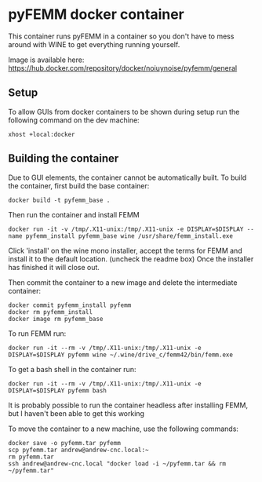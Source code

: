 # pyFEMM docker container

This container runs pyFEMM in a container so you don't have to mess around with WINE to get everything running yourself.

Image is available here: https://hub.docker.com/repository/docker/noiuynoise/pyfemm/general

## Setup
To allow GUIs from docker containers to be shown during setup run the following command on the dev machine:
```
xhost +local:docker
```

## Building the container
Due to GUI elements, the container cannot be automatically built. To build the container, first build the base container:
```
docker build -t pyfemm_base .
```
Then run the container and install FEMM
```
docker run -it -v /tmp/.X11-unix:/tmp/.X11-unix -e DISPLAY=$DISPLAY --name pyfemm_install pyfemm_base wine /usr/share/femm_install.exe
```


Click 'install' on the wine mono installer, accept the terms for FEMM and install it to the default location. (uncheck the readme box) Once the installer has finished it will close out.

Then commit the container to a new image and delete the intermediate container:
```
docker commit pyfemm_install pyfemm
docker rm pyfemm_install
docker image rm pyfemm_base
```

To run FEMM run:
```
docker run -it --rm -v /tmp/.X11-unix:/tmp/.X11-unix -e DISPLAY=$DISPLAY pyfemm wine ~/.wine/drive_c/femm42/bin/femm.exe
```

To get a bash shell in the container run:
```
docker run -it --rm -v /tmp/.X11-unix:/tmp/.X11-unix -e DISPLAY=$DISPLAY pyfemm bash
```

It is probably possible to run the container headless after installing FEMM, but I haven't been able to get this working

To move the container to a new machine, use the following commands:
```
docker save -o pyfemm.tar pyfemm
scp pyfemm.tar andrew@andrew-cnc.local:~
rm pyfemm.tar
ssh andrew@andrew-cnc.local "docker load -i ~/pyfemm.tar && rm ~/pyfemm.tar"
```